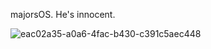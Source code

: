 majorsOS. He's innocent. 


![eac02a35-a0a6-4fac-b430-c391c5aec448](https://github.com/publicthepenguin/majorsOS/assets/78757716/bdaaabe9-6b84-4f99-90df-5a916bac996c)
